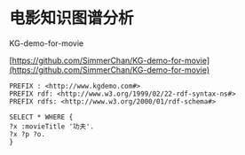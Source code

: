 # 电影知识图谱分析

KG-demo-for-movie

[https://github.com/SimmerChan/KG-demo-for-movie](https://github.com/SimmerChan/KG-demo-for-movie)


```
PREFIX : <http://www.kgdemo.com#>
PREFIX rdf: <http://www.w3.org/1999/02/22-rdf-syntax-ns#>
PREFIX rdfs: <http://www.w3.org/2000/01/rdf-schema#>

SELECT * WHERE {
?x :movieTitle '功夫'.
?x ?p ?o.
}
```

